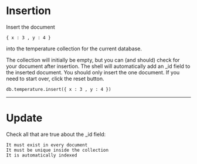 # Insertion

Insert the document

    { x : 3 , y : 4 }

into the temperature collection for the current database.

The collection will initially be empty, but you can (and should) check for your document after insertion. The shell will automatically add an _id field to the inserted document. You should only insert the one document. If you need to start over, click the reset button. 

    db.temperature.insert({ x : 3 , y : 4 })
  
----

# Update

Check all that are true about the _id field:
    
    It must exist in every document 
    It must be unique inside the collection 
    It is automatically indexed 
